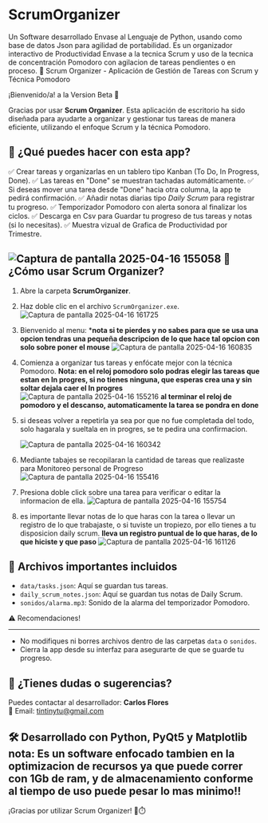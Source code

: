 # ScrumOrganizer
Un Software desarrollado Envase al Lenguaje de Python, usando como base de datos Json para agilidad de portabilidad. Es un organizador interactivo de Productividad Envase a la tecnica Scrum y uso de la tecnica de concentración Pomodoro con agilacion de tareas pendientes o en proceso.
📘 Scrum Organizer - Aplicación de Gestión de Tareas con Scrum y Técnica Pomodoro

¡Bienvenido/a! a la Version Beta 👋

Gracias por usar **Scrum Organizer**. Esta aplicación de escritorio ha sido diseñada para ayudarte a organizar y gestionar tus tareas de manera eficiente, utilizando el enfoque Scrum y la técnica Pomodoro.

🧠 ¿Qué puedes hacer con esta app?
-----------------------------------
✅ Crear tareas y organizarlas en un tablero tipo Kanban (To Do, In Progress, Done).
✅ Las tareas en "Done" se muestran tachadas automáticamente.
✅ Si deseas mover una tarea desde "Done" hacia otra columna, la app te pedirá confirmación.
✅ Añadir notas diarias tipo *Daily Scrum* para registrar tu progreso.
✅ Temporizador Pomodoro con alerta sonora al finalizar los ciclos.
✅ Descarga en Csv para Guardar tu progreso de tus tareas y notas (si lo necesitas).
✅ Muestra vizual de Grafica de Productividad por Trimestre.

![Captura de pantalla 2025-04-16 155058](https://github.com/user-attachments/assets/88e0bed1-cb40-44da-b054-745e6764305c)
🚀 ¿Cómo usar Scrum Organizer?
-------------------------------
1. Abre la carpeta **ScrumOrganizer**.
2. Haz doble clic en el archivo `ScrumOrganizer.exe`.
   ![Captura de pantalla 2025-04-16 161725](https://github.com/user-attachments/assets/00578548-f670-4653-9cf0-be4531e0685e)

3. Bienvenido al menu:
   ***nota si te pierdes y no sabes para que se usa una opcion tendras una pequeña descripcion de lo que hace tal opcion con solo sobre poner el mouse**
   ![Captura de pantalla 2025-04-16 160835](https://github.com/user-attachments/assets/4e57928b-2498-4951-aa6e-5ba0db742c13)

4. Comienza a organizar tus tareas y enfócate mejor con la técnica Pomodoro.
   **Nota: en el reloj pomodoro solo podras elegir las tareas que estan en In progres, si no tienes ninguna, que esperas crea una y sin soltar dejala caer el In progres**
   ![Captura de pantalla 2025-04-16 155216](https://github.com/user-attachments/assets/9bc418cf-4ab2-41c1-926f-5570d63d1cf7)
   **al terminar el reloj de pomodoro y el descanso, automaticamente la tarea se pondra en done**
5. si deseas volver a repetirla ya sea por que no fue completada del todo, solo hagarala y sueltala en in progres, se te pedira una confirmacion.

   ![Captura de pantalla 2025-04-16 160342](https://github.com/user-attachments/assets/1d5786ed-e5f9-4ef9-a695-6be00009f287)
6. Mediante tabajes se recopilaran la cantidad de tareas que realizaste para Monitoreo personal de Progreso
   ![Captura de pantalla 2025-04-16 155416](https://github.com/user-attachments/assets/3259aa03-0558-4f56-9c13-a0740a7edd8f)
7. Presiona doble click sobre una tarea para verificar o editar la informacion de ella.
   ![Captura de pantalla 2025-04-16 155754](https://github.com/user-attachments/assets/0b19fa39-b805-4bea-96ad-5faad6e11c8f)
8. es importante llevar notas de lo que haras con la tarea o llevar un registro de lo que trabajaste, o si tuviste un tropiezo, por ello tienes a tu disposicion daily scrum.
    **lleva un registro puntual de lo que haras, de lo que hiciste y que paso**
   ![Captura de pantalla 2025-04-16 161126](https://github.com/user-attachments/assets/6ac7fbae-0ed4-4a3b-97d7-d67ddd6ab8d5)


📁 Archivos importantes incluidos
----------------------------------
- `data/tasks.json`: Aquí se guardan tus tareas.
- `daily_scrum_notes.json`: Aquí se guardan tus notas de Daily Scrum.
- `sonidos/alarma.mp3`: Sonido de la alarma del temporizador Pomodoro.

⚠️ Recomendaciones!

-------------------
- No modifiques ni borres archivos dentro de las carpetas `data` o `sonidos`.
- Cierra la app desde su interfaz para asegurarte de que se guarde tu progreso.

📩 ¿Tienes dudas o sugerencias?
-------------------------------
Puedes contactar al desarrollador:
**Carlos Flores**  
📧 Email: tintinytu@gmail.com

🛠️ Desarrollado con Python, PyQt5 y Matplotlib
**nota: Es un software enfocado tambien en la optimizacion de recursos ya que puede correr con 1Gb de ram, y de almacenamiento conforme al tiempo de uso puede pesar lo mas minimo!!**
---

¡Gracias por utilizar Scrum Organizer! 💼⏱️


